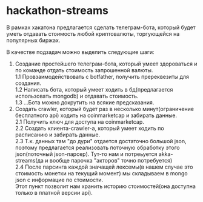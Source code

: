 # hackathon-streams

В рамках хакатона предлагается сделать телеграм-бота, который будет уметь отдавать стоимость любой криптовалюты, торгующейся на популярных биржах.

В качестве подзадач можно выделить следующие шаги:<br/>
1. Создание простейшего телеграм-бота, который умеет здороваться и по команде отдать стоимость запрошенной валюты.<br/>
  1.1 Провзаимодействовать с botfather, получить пререквезиты для создания.<br/>
  1.2 Написать бота, который умеет ходить в бд(предлагается использовать mongodb) и отдавать стоимость.<br/>
  1.3 ...Бота можно докрутить на всякие предсказания.<br/>
2. Создать crawler, который будет раз в несколько минут(ограничение бесплатного api) ходить на coinmarketcap и забирать данные.<br/>
  2.1 Получить ключ для доступа на coinmarketcap.<br/>
  2.2 Создать клиента-crawler-а, который умеет ходить по расписанию и забирать данные.<br/>
  2.3 Т.к. данных там "до дури" отдается достаточно большой json, поэтому предлагается реализовать поточную обработку этого json(поточный json-парсер). Тут-то нам и потреьуется akka-streams(да и вообще парочка "акторов" точно потребуется)<br/>
  2.4 После парсинга каждой значащей лексемы(в нашем случае это стоимость монетки на текущий момент) мы складываем в mongo json с информацие по стоимости.<br/>
      Этот пункт позволит нам хранить историю стоимостей(она доступна только в платной версии api).
